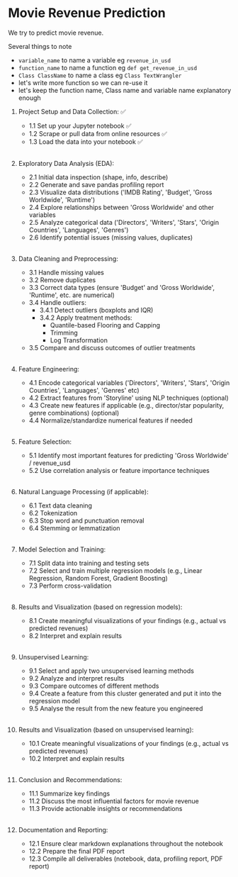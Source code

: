 # Movie Revenue Prediction

We try to predict movie revenue.

Several things to note

- `variable_name` to name a variable eg `revenue_in_usd`
- `function_name` to name a function eg `def get_revenue_in_usd`
- `Class ClassName` to name a class eg `Class TextWrangler`
- let's write more function so we can re-use it
- let's keep the function name, Class name and variable name explanatory enough
  <br />

1. Project Setup and Data Collection: ✅
    - 1.1 Set up your Jupyter notebook ✅
    - 1.2 Scrape or pull data from online resources ✅
    - 1.3 Load the data into your notebook ✅ <br /><br />

2. Exploratory Data Analysis (EDA):
    - 2.1 Initial data inspection (shape, info, describe)
    - 2.2 Generate and save pandas profiling report
    - 2.3 Visualize data distributions ('IMDB Rating', 'Budget', 'Gross Worldwide', 'Runtime')
    - 2.4 Explore relationships between 'Gross Worldwide' and other variables
    - 2.5 Analyze categorical data ('Directors', 'Writers', 'Stars', 'Origin Countries', 'Languages', 'Genres')
    - 2.6 Identify potential issues (missing values, duplicates)<br /><br />

3. Data Cleaning and Preprocessing:
    - 3.1 Handle missing values
    - 3.2 Remove duplicates
    - 3.3 Correct data types (ensure 'Budget' and 'Gross Worldwide', 'Runtime', etc. are numerical)
    - 3.4 Handle outliers:
        - 3.4.1 Detect outliers (boxplots and IQR)
        - 3.4.2 Apply treatment methods:
            - Quantile-based Flooring and Capping
            - Trimming
            - Log Transformation
    - 3.5 Compare and discuss outcomes of outlier treatments<br /><br />

4. Feature Engineering:
    - 4.1 Encode categorical variables ('Directors', 'Writers', 'Stars', 'Origin Countries', 'Languages', 'Genres' etc)
    - 4.2 Extract features from 'Storyline' using NLP techniques (optional)
    - 4.3 Create new features if applicable (e.g., director/star popularity, genre combinations) (optional)
    - 4.4 Normalize/standardize numerical features if needed<br /><br />

5. Feature Selection:
    - 5.1 Identify most important features for predicting 'Gross Worldwide' / revenue_usd
    - 5.2 Use correlation analysis or feature importance techniques<br /><br />

6. Natural Language Processing (if applicable):
    - 6.1 Text data cleaning
    - 6.2 Tokenization
    - 6.3 Stop word and punctuation removal
    - 6.4 Stemming or lemmatization<br /><br />

7. Model Selection and Training:
    - 7.1 Split data into training and testing sets
    - 7.2 Select and train multiple regression models (e.g., Linear Regression, Random Forest, Gradient Boosting)
    - 7.3 Perform cross-validation<br /><br />

8. Results and Visualization (based on regression models):
    - 8.1 Create meaningful visualizations of your findings (e.g., actual vs predicted revenues)
    - 8.2 Interpret and explain results<br /><br />

9. Unsupervised Learning:
    - 9.1 Select and apply two unsupervised learning methods
    - 9.2 Analyze and interpret results
    - 9.3 Compare outcomes of different methods
    - 9.4 Create a feature from this cluster generated and put it into the regression model
    - 9.5 Analyse the result from the new feature you engineered  <br /><br />

10. Results and Visualization (based on unsupervised learning):
    - 10.1 Create meaningful visualizations of your findings (e.g., actual vs predicted revenues)
    - 10.2 Interpret and explain results<br /><br />

11. Conclusion and Recommendations:
    - 11.1 Summarize key findings
    - 11.2 Discuss the most influential factors for movie revenue
    - 11.3 Provide actionable insights or recommendations<br /><br />

12. Documentation and Reporting:
    - 12.1 Ensure clear markdown explanations throughout the notebook
    - 12.2 Prepare the final PDF report
    - 12.3 Compile all deliverables (notebook, data, profiling report, PDF report)<br /><br />
